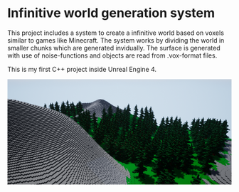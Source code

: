 # Infinitive world generation system 

This project includes a system to create a infinitive world based on voxels similar to games like Minecraft.
The system works by dividing the world in smaller chunks which are generated invidually.
The surface is generated with use of noise-functions and objects are read from .vox-format files.

This is my first C++ project inside Unreal Engine 4.

![world](/Images/final.png)
